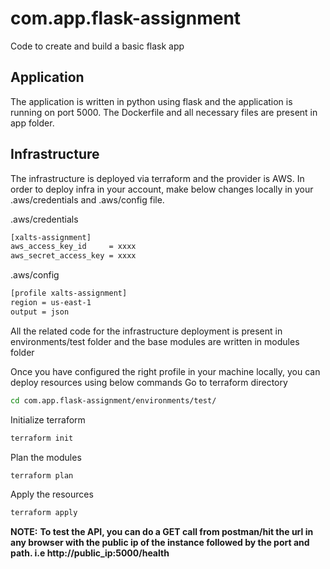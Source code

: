 # com.app.flask-assignment
Code to create and build a basic flask app

## Application 
The application is written in python using flask and the application is running on port 5000.
The Dockerfile and all necessary files are present in app folder.

## Infrastructure
The infrastructure is deployed via terraform and the provider is AWS.
In order to deploy infra in your account, make below changes locally in your .aws/credentials and .aws/config file.

.aws/credentials
```bash
[xalts-assignment]
aws_access_key_id     = xxxx
aws_secret_access_key = xxxx
```
.aws/config
```bash
[profile xalts-assignment]
region = us-east-1
output = json
```

All the related code for the infrastructure deployment is present in environments/test folder and the base modules are written in modules folder

Once you have configured the right profile in your machine locally, you can deploy resources using below commands 
Go to terraform directory
```bash
cd com.app.flask-assignment/environments/test/
```
Initialize terraform
```bash
terraform init
```
Plan the modules
```bash
terraform plan
```
Apply the resources
```bash
terraform apply
```

**NOTE:** **To test the API, you can do a GET call from postman/hit the url in any browser with the public ip of the instance followed by the port and path. 
i.e http://public_ip:5000/health**
